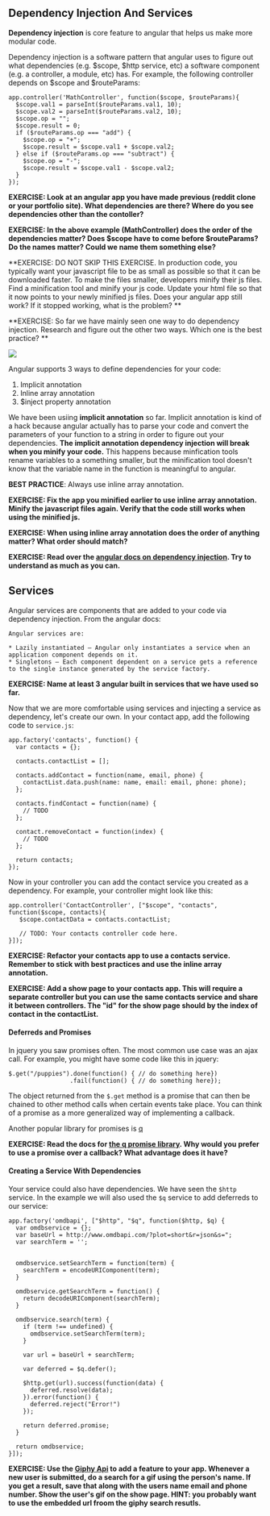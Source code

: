 ## Dependency Injection And Services

**Dependency injection** is core feature to angular that helps us make more modular code.

Dependency injection is a software pattern that angular uses to figure out what dependencies (e.g. $scope, $http service, etc) a software component (e.g. a controller, a module, etc) has.  For example, the following controller depends on $scope and $routeParams:

```
app.controller('MathController', function($scope, $routeParams){
  $scope.val1 = parseInt($routeParams.val1, 10);
  $scope.val2 = parseInt($routeParams.val2, 10);
  $scope.op = "";
  $scope.result = 0;
  if ($routeParams.op === "add") {
    $scope.op = "+";
    $scope.result = $scope.val1 + $scope.val2;
  } else if ($routeParams.op === "subtract") {
    $scope.op = "-";
    $scope.result = $scope.val1 - $scope.val2;
  }
});
```

**EXERCISE: Look at an angular app you have made previous (reddit clone or your portfolio site).  What dependencies are there?  Where do you see dependencies other than the contoller?**

**EXERCISE:  In the above example (MathController) does the order of the dependencies matter?  Does $scope have to come before $routeParams?  Do the names matter?  Could we name them something else?**

**EXERCISE: DO NOT SKIP THIS EXERCISE.  In production code, you typically want your javascript file to be as small as possible so that it can be downloaded faster.  To make the files smaller, developers minify their js files.  Find a minification tool and minify your js code.  Update your html file so that it now points to your newly minified js files.  Does your angular app still work?  If it stopped working, what is the problem? **

**EXERCISE: So far we have mainly seen one way to do dependency injection.  Research and figure out the other two ways.  Which one is the best practice? **

![](http://html5hub.com/wp-content/uploads/2013/11/superA.png)

Angular supports 3 ways to define dependencies for your code:

1.  Implicit annotation
2.  Inline array annotation
3.  $inject property annotation

We have been usiing __implicit annotation__ so far.  Implicit annotation is kind of a hack because angular actually has to parse your code and convert the parameters of your function to a string in order to figure out your dependencies.  __The implicit annotation dependency injection will break when you minify your code.__   This happens because minfication tools rename variables to a something smaller, but the minification tool doesn't know that the variable name in the function is meaningful to angular.

__BEST PRACTICE__: Always use inline array annotation.

**EXERCISE: Fix the app you minified earlier to use inline array annotation.  Minify the javascript files again.  Verify that the code still works when using the minified js.**

**EXERCISE: When using inline array annotation does the order of anything matter?  What order should match?**

**EXERCISE: Read over the [angular docs on dependency injection](https://docs.angularjs.org/guide/di).  Try to understand as much as you can.**


## Services

Angular services are components that are added to your code via dependency injection.  From the angular docs:

```
Angular services are:

* Lazily instantiated – Angular only instantiates a service when an application component depends on it.
* Singletons – Each component dependent on a service gets a reference to the single instance generated by the service factory.
```

**EXERCISE: Name at least 3 angular built in services that we have used so far.**


Now that we are more comfortable using services and injecting a service as dependency, let's create our own.  In your contact app, add the following code to `service.js`:

```
app.factory('contacts', function() {
  var contacts = {};

  contacts.contactList = [];

  contacts.addContact = function(name, email, phone) {
    contactList.data.push(name: name, email: email, phone: phone);
  };

  contacts.findContact = function(name) {
    // TODO
  };

  contact.removeContact = function(index) {
    // TODO
  };
  
  return contacts;
});
```

Now in your controller you can add the contact service you created as a dependency.  For example, your controller might look like this:

```
app.controller('ContactController', ["$scope", "contacts", function($scope, contacts){
   $scope.contactData = contacts.contactList;
   
   // TODO: Your contacts controller code here.
}]);
```

**EXERCISE: Refactor your contacts app to use a contacts service.  Remember to stick with best practices and use the inline array annotation.**

**EXERCISE: Add a show page to your contacts app. This will require a separate controller but you can use the same contacts service and share it between controllers. The "id" for the show page should by the index of contact in the contactList.**

#### Deferreds and Promises

In jquery you saw promises often.  The most common use case was an ajax call.  For example, you might have some code like this in jquery:

```
$.get("/puppies").done(function() { // do something here})
                 .fail(function() { // do something here});
```

The object returned from the `$.get` method is a promise that can then be chained to other method calls when certain events take place.  You can think of a promise as a more generalized way of implementing a callback.

Another popular library for promises is [q](https://github.com/kriskowal/q)

**EXERCISE: Read the docs for [the q promise library](https://github.com/kriskowal/q).  Why would you prefer to use a promise over a callback?  What advantage does it have?**

#### Creating a Service With Dependencies

Your service could also have dependencies.  We have seen the `$http` service.  In the example we will also used the `$q` service to add deferreds to our service:

```
app.factory('omdbapi', ["$http", "$q", function($http, $q) {
  var omdbservice = {};
  var baseUrl = http://www.omdbapi.com/?plot=short&r=json&s=";
  var searchTerm = '';


  omdbservice.setSearchTerm = function(term) {
    searchTerm = encodeURIComponent(term);
  }
  
  omdbservice.getSearchTerm = function() {
    return decodeURIComponent(searchTerm);
  }
  
  omdbservice.search(term) {
    if (term !== undefined) {
      omdbservice.setSearchTerm(term);
    }
    
    var url = baseUrl + searchTerm;
    
    var deferred = $q.defer();
    
    $http.get(url).success(function(data) {
      deferred.resolve(data);
    }).error(function() {
      deferred.reject("Error!")
    });
    
    return deferred.promise;
  }
  
  return omdbservice;
}]);
```

**EXERCISE: Use the [Giphy Api](https://github.com/Giphy/GiphyAPI) to add a feature to your app.  Whenever a new user is submitted, do a search for a gif using the person's name.  If you get a result, save that along with the users name email and phone number.  Show the user's gif on the show page.  HINT: you probably want to use the embedded url froom the giphy search resutls.**
